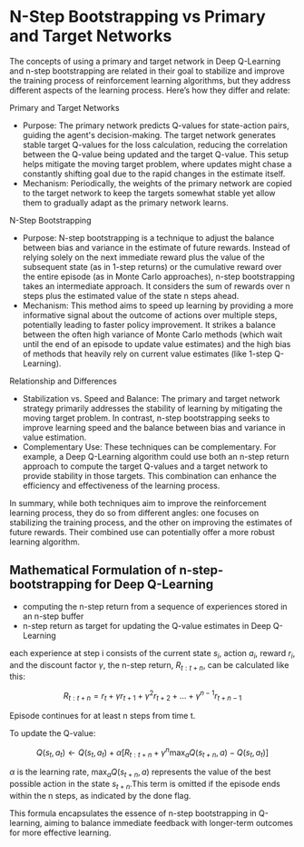 # N-Step Bootstrapping vs Primary and Target Networks

The concepts of using a primary and target network in Deep Q-Learning and n-step bootstrapping are related in their goal to stabilize and improve the training process of reinforcement learning algorithms, but they address different aspects of the learning process. Here’s how they differ and relate:

Primary and Target Networks

- Purpose: The primary network predicts Q-values for state-action pairs, guiding the agent's decision-making. The target network generates stable target Q-values for the loss calculation, reducing the correlation between the Q-value being updated and the target Q-value. This setup helps mitigate the moving target problem, where updates might chase a constantly shifting goal due to the rapid changes in the estimate itself.
- Mechanism: Periodically, the weights of the primary network are copied to the target network to keep the targets somewhat stable yet allow them to gradually adapt as the primary network learns.

N-Step Bootstrapping

- Purpose: N-step bootstrapping is a technique to adjust the balance between bias and variance in the estimate of future rewards. Instead of relying solely on the next immediate reward plus the value of the subsequent state (as in 1-step returns) or the cumulative reward over the entire episode (as in Monte Carlo approaches), n-step bootstrapping takes an intermediate approach. It considers the sum of rewards over n steps plus the estimated value of the state n steps ahead.
- Mechanism: This method aims to speed up learning by providing a more informative signal about the outcome of actions over multiple steps, potentially leading to faster policy improvement. It strikes a balance between the often high variance of Monte Carlo methods (which wait until the end of an episode to update value estimates) and the high bias of methods that heavily rely on current value estimates (like 1-step Q-Learning).

Relationship and Differences

- Stabilization vs. Speed and Balance: The primary and target network strategy primarily addresses the stability of learning by mitigating the moving target problem. In contrast, n-step bootstrapping seeks to improve learning speed and the balance between bias and variance in value estimation.
- Complementary Use: These techniques can be complementary. For example, a Deep Q-Learning algorithm could use both an n-step return approach to compute the target Q-values and a target network to provide stability in those targets. This combination can enhance the efficiency and effectiveness of the learning process.

In summary, while both techniques aim to improve the reinforcement learning process, they do so from different angles: one focuses on stabilizing the training process, and the other on improving the estimates of future rewards. Their combined use can potentially offer a more robust learning algorithm.

## Mathematical Formulation of n-step-bootstrapping for Deep Q-Learning

- computing the n-step return from a sequence of experiences stored in an n-step buffer
- n-step return as target for updating the Q-value estimates in Deep Q-Learning

each experience at step i consists of the current state $s_{i}$,  action $a_{i}$, reward $r_{i}$, and the discount factor $\gamma$, the n-step return, $R_{t:t+n}$, can be calculated like this:

$$
R_{t:t+n} = r_t + \gamma r_{t+1} + \gamma^2 r_{t+2} + \ldots + \gamma^{n-1} r_{t+n-1}
$$

Episode continues for at least n steps from time t.

To update the Q-value:

$$
Q(s_t, a_t) \leftarrow Q(s_t, a_t) + \alpha \left[R_{t:t+n} + \gamma^n \max_{a}Q(s_{t+n}, a) - Q(s_t, a_t)\right]
$$

$\alpha$ is the learning rate, $\max_{a}Q(s_{t+n}, a)$ represents the value of the best possible action in the state $s_{t+n}$.This term is omitted if the episode ends within the n steps, as indicated by the done flag.

This formula encapsulates the essence of n-step bootstrapping in Q-learning, aiming to balance immediate feedback with longer-term outcomes for more effective learning.
